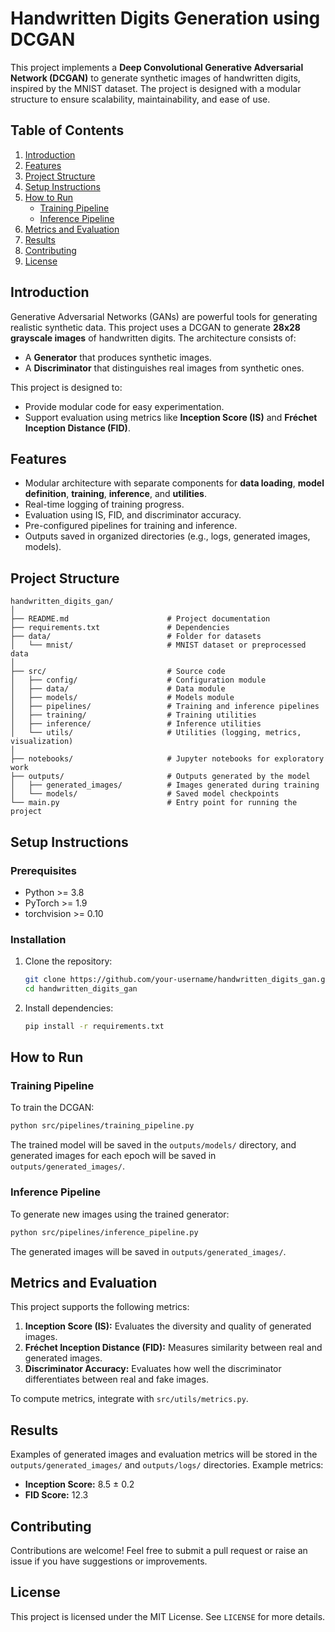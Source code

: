 # Handwritten Digits Generation using DCGAN

This project implements a **Deep Convolutional Generative Adversarial Network (DCGAN)** to generate synthetic images of handwritten digits, inspired by the MNIST dataset. The project is designed with a modular structure to ensure scalability, maintainability, and ease of use.

## Table of Contents
1. [Introduction](#introduction)
2. [Features](#features)
3. [Project Structure](#project-structure)
4. [Setup Instructions](#setup-instructions)
5. [How to Run](#how-to-run)
    - [Training Pipeline](#training-pipeline)
    - [Inference Pipeline](#inference-pipeline)
6. [Metrics and Evaluation](#metrics-and-evaluation)
7. [Results](#results)
8. [Contributing](#contributing)
9. [License](#license)

## Introduction

Generative Adversarial Networks (GANs) are powerful tools for generating realistic synthetic data. This project uses a DCGAN to generate **28x28 grayscale images** of handwritten digits. The architecture consists of:
- A **Generator** that produces synthetic images.
- A **Discriminator** that distinguishes real images from synthetic ones.

This project is designed to:
- Provide modular code for easy experimentation.
- Support evaluation using metrics like **Inception Score (IS)** and **Fréchet Inception Distance (FID)**.

## Features

- Modular architecture with separate components for **data loading**, **model definition**, **training**, **inference**, and **utilities**.
- Real-time logging of training progress.
- Evaluation using IS, FID, and discriminator accuracy.
- Pre-configured pipelines for training and inference.
- Outputs saved in organized directories (e.g., logs, generated images, models).

## Project Structure

```
handwritten_digits_gan/
│
├── README.md                      # Project documentation
├── requirements.txt               # Dependencies
├── data/                          # Folder for datasets
│   └── mnist/                     # MNIST dataset or preprocessed data
│
├── src/                           # Source code
│   ├── config/                    # Configuration module
│   ├── data/                      # Data module
│   ├── models/                    # Models module
│   ├── pipelines/                 # Training and inference pipelines
│   ├── training/                  # Training utilities
│   ├── inference/                 # Inference utilities
│   └── utils/                     # Utilities (logging, metrics, visualization)
│
├── notebooks/                     # Jupyter notebooks for exploratory work
├── outputs/                       # Outputs generated by the model
│   ├── generated_images/          # Images generated during training
│   └── models/                    # Saved model checkpoints
└── main.py                        # Entry point for running the project
```

## Setup Instructions

### Prerequisites
- Python >= 3.8
- PyTorch >= 1.9
- torchvision >= 0.10

### Installation
1. Clone the repository:
   ```bash
   git clone https://github.com/your-username/handwritten_digits_gan.git
   cd handwritten_digits_gan
   ```
2. Install dependencies:
   ```bash
   pip install -r requirements.txt
   ```

## How to Run

### Training Pipeline
To train the DCGAN:
```bash
python src/pipelines/training_pipeline.py
```
The trained model will be saved in the `outputs/models/` directory, and generated images for each epoch will be saved in `outputs/generated_images/`.

### Inference Pipeline
To generate new images using the trained generator:
```bash
python src/pipelines/inference_pipeline.py
```
The generated images will be saved in `outputs/generated_images/`.

## Metrics and Evaluation

This project supports the following metrics:
1. **Inception Score (IS):** Evaluates the diversity and quality of generated images.
2. **Fréchet Inception Distance (FID):** Measures similarity between real and generated images.
3. **Discriminator Accuracy:** Evaluates how well the discriminator differentiates between real and fake images.

To compute metrics, integrate with `src/utils/metrics.py`.

## Results

Examples of generated images and evaluation metrics will be stored in the `outputs/generated_images/` and `outputs/logs/` directories. Example metrics:
- **Inception Score:** 8.5 ± 0.2
- **FID Score:** 12.3

## Contributing

Contributions are welcome! Feel free to submit a pull request or raise an issue if you have suggestions or improvements.

## License

This project is licensed under the MIT License. See `LICENSE` for more details.

